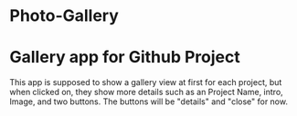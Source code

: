 # Photo-Gallery

<h1> Gallery app for Github Project</h1>

<p>This app is supposed to show a gallery view at first for each project, but when clicked on,
they show more details such as an Project Name, intro, Image, and two buttons. The buttons will be "details" and "close" for now.</p>
